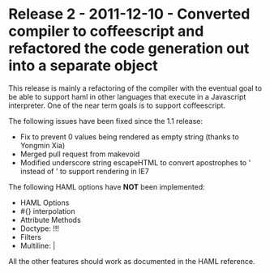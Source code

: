 # Release 2 - 2011-12-10 - Converted compiler to coffeescript and refactored the code generation out into a separate object

This release is mainly a refactoring of the compiler with the eventual goal to be able to support haml in other
languages that execute in a Javascript interpreter. One of the near term goals is to support coffeescript.

The following issues have been fixed since the 1.1 release:

* Fix to prevent 0 values being rendered as empty string (thanks to Yongmin Xia)
* Merged pull request from makevoid
* Modified underscore string escapeHTML to convert apostrophes to &#39; instead of &apos; to support rendering in IE7

The following HAML options have **NOT** been implemented:

* HAML Options
* #{} interpolation
* Attribute Methods
* Doctype: !!!
* Filters
* Multiline: |

All the other features should work as documented in the HAML reference.
